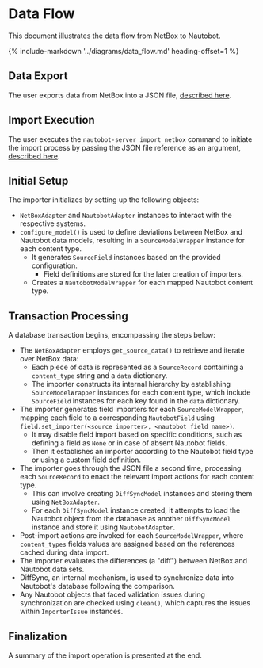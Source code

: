 # Data Flow

This document illustrates the data flow from NetBox to Nautobot.

{%
    include-markdown '../diagrams/data_flow.md'
    heading-offset=1
%}

## Data Export

The user exports data from NetBox into a JSON file, [described here](../user/app_use_cases.md#getting-a-data-export-from-netbox).
   
## Import Execution

The user executes the `nautobot-server import_netbox` command to initiate the import process by passing the JSON file reference as an argument, [described here](../user/app_use_cases.md#importing-data-into-nautobot).

## Initial Setup

The importer initializes by setting up the following objects:

- `NetBoxAdapter` and `NautobotAdapter` instances to interact with the respective systems.
- `configure_model()` is used to define deviations between NetBox and Nautobot data models, resulting in a `SourceModelWrapper` instance for each content type.
    - It generates `SourceField` instances based on the provided configuration.
        - Field definitions are stored for the later creation of importers.
    - Creates a `NautobotModelWrapper` for each mapped Nautobot content type.

## Transaction Processing

A database transaction begins, encompassing the steps below:

- The `NetBoxAdapter` employs `get_source_data()` to retrieve and iterate over NetBox data:
    - Each piece of data is represented as a `SourceRecord` containing a `content_type` string and a `data` dictionary.
    - The importer constructs its internal hierarchy by establishing `SourceModelWrapper` instances for each content type, which include `SourceField` instances for each key found in the `data` dictionary.
- The importer generates field importers for each `SourceModelWrapper`, mapping each field to a corresponding `NautobotField` using `field.set_importer(<source importer>, <nautobot field name>)`.
    - It may disable field import based on specific conditions, such as defining a field as `None` or in case of absent Nautobot fields.
    - Then it establishes an importer according to the Nautobot field type or using a custom field definition.
- The importer goes through the JSON file a second time, processing each `SourceRecord` to enact the relevant import actions for each content type.
    - This can involve creating `DiffSyncModel` instances and storing them using `NetBoxAdapter`.
    - For each `DiffSyncModel` instance created, it attempts to load the Nautobot object from the database as another `DiffSyncModel` instance and store it using `NautobotAdapter`.
- Post-import actions are invoked for each `SourceModelWrapper`, where `content_types` fields values are assigned based on the references cached during data import.
- The importer evaluates the differences (a "diff") between NetBox and Nautobot data sets.
- DiffSync, an internal mechanism, is used to synchronize data into Nautobot's database following the comparison.
- Any Nautobot objects that faced validation issues during synchronization are checked using `clean()`, which captures the issues within `ImporterIssue` instances.

## Finalization

A summary of the import operation is presented at the end.
